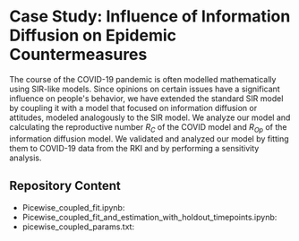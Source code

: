 # Case Study: Influence of Information Diffusion on Epidemic Countermeasures

The course of the COVID-19 pandemic is often modelled mathematically using SIR-like models. Since opinions on certain issues have a significant influence on people's behavior, we have extended the standard SIR model by coupling it with a model that focused on information diffusion or attitudes, modeled analogously to the SIR model. We analyze our model and calculating the reproductive number $R_C$ of the COVID model and $R_{Op}$ of the information diffusion model. We validated and analyzed our model by fitting them to COVID-19 data from the RKI and by performing a sensitivity analysis.

## Repository Content

- Picewise_coupled_fit.ipynb:
- Picewise_coupled_fit_and_estimation_with_holdout_timepoints.ipynb:
- picewise_coupled_params.txt:
